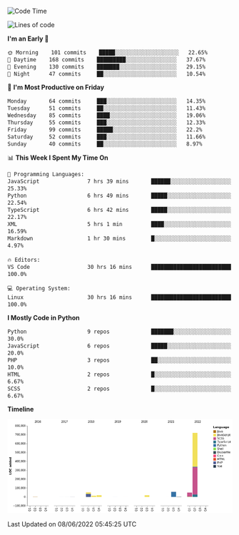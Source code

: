 <!--START_SECTION:waka-->
![Code Time](http://img.shields.io/badge/Code%20Time-0%20secs-blue)

![Lines of code](https://img.shields.io/badge/From%20Hello%20World%20I%27ve%20Written-929%20Thousand%20lines%20of%20code-blue)

**I'm an Early 🐤** 

```text
🌞 Morning    101 commits    █████░░░░░░░░░░░░░░░░░░░░   22.65% 
🌆 Daytime    168 commits    █████████░░░░░░░░░░░░░░░░   37.67% 
🌃 Evening    130 commits    ███████░░░░░░░░░░░░░░░░░░   29.15% 
🌙 Night      47 commits     ██░░░░░░░░░░░░░░░░░░░░░░░   10.54%

```
📅 **I'm Most Productive on Friday** 

```text
Monday       64 commits     ███░░░░░░░░░░░░░░░░░░░░░░   14.35% 
Tuesday      51 commits     ██░░░░░░░░░░░░░░░░░░░░░░░   11.43% 
Wednesday    85 commits     ████░░░░░░░░░░░░░░░░░░░░░   19.06% 
Thursday     55 commits     ███░░░░░░░░░░░░░░░░░░░░░░   12.33% 
Friday       99 commits     █████░░░░░░░░░░░░░░░░░░░░   22.2% 
Saturday     52 commits     ███░░░░░░░░░░░░░░░░░░░░░░   11.66% 
Sunday       40 commits     ██░░░░░░░░░░░░░░░░░░░░░░░   8.97%

```


📊 **This Week I Spent My Time On** 

```text
💬 Programming Languages: 
JavaScript               7 hrs 39 mins       ██████░░░░░░░░░░░░░░░░░░░   25.33% 
Python                   6 hrs 49 mins       █████░░░░░░░░░░░░░░░░░░░░   22.54% 
TypeScript               6 hrs 42 mins       █████░░░░░░░░░░░░░░░░░░░░   22.17% 
XML                      5 hrs 1 min         ████░░░░░░░░░░░░░░░░░░░░░   16.59% 
Markdown                 1 hr 30 mins        █░░░░░░░░░░░░░░░░░░░░░░░░   4.97%

🔥 Editors: 
VS Code                  30 hrs 16 mins      █████████████████████████   100.0%

💻 Operating System: 
Linux                    30 hrs 16 mins      █████████████████████████   100.0%

```

**I Mostly Code in Python** 

```text
Python                   9 repos             ███████░░░░░░░░░░░░░░░░░░   30.0% 
JavaScript               6 repos             █████░░░░░░░░░░░░░░░░░░░░   20.0% 
PHP                      3 repos             ██░░░░░░░░░░░░░░░░░░░░░░░   10.0% 
HTML                     2 repos             █░░░░░░░░░░░░░░░░░░░░░░░░   6.67% 
SCSS                     2 repos             █░░░░░░░░░░░░░░░░░░░░░░░░   6.67%

```


**Timeline**

![Chart not found](https://raw.githubusercontent.com/telesoho/telesoho/master/charts/bar_graph.png) 


 Last Updated on 08/06/2022 05:45:25 UTC
<!--END_SECTION:waka-->


<!--
**telesoho/telesoho** is a ✨ _special_ ✨ repository because its `README.md` (this file) appears on your GitHub profile.

Here are some ideas to get you started:

- 🔭 I’m currently working on ...
- 🌱 I’m currently learning ...
- 👯 I’m looking to collaborate on ...
- 🤔 I’m looking for help with ...
- 💬 Ask me about ...
- 📫 How to reach me: ...
- 😄 Pronouns: ...
- ⚡ Fun fact: ...
-->
